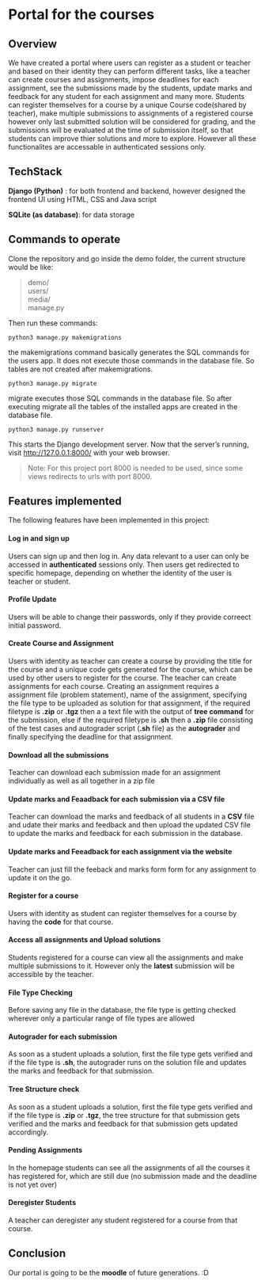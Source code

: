 # Portal for the courses

## Overview

We have created a portal where users can register as a student or teacher and based on their identity they can perform different tasks, like a teacher can create courses and assignments, impose deadlines for each assignment, see the submissions made by the students, update marks and feedback for any student for each assignment and many more. Students can register themselves for a course by a unique Course code(shared by teacher), make multiple submissions to assignments of a registered course however only last submitted solution will be considered for grading, and the submissions will be evaluated at the time of submission itself, so that students can improve thier solutions and more to explore. However all these functionalites are accessable in authenticated sessions only.


## TechStack

**Django (Python)** : for both frontend and backend, however designed the frontend UI using HTML, CSS and Java script

**SQLite (as database)**: for data storage  

## Commands to operate

Clone the repository and go inside the demo folder, the current structure would be like:

> demo/\
  users/\
  media/\
  manage.py
  
 Then run these commands:

`python3 manage.py makemigrations`

the makemigrations command basically generates the SQL commands for the users app. It does not execute those commands in the database file. So tables are not created after makemigrations.

`python3 manage.py migrate`

migrate executes those SQL commands in the database file. So after executing migrate all the tables of the installed apps are created in the database file.

`python3 manage.py runserver`

This starts the Django development server. Now that the server’s running, visit http://127.0.0.1:8000/ with your web browser. 
> Note: For this project port 8000 is needed to be used, since some views redirects to urls with port 8000.

## Features implemented

The following features have been implemented in this project:

#### Log in and sign up

Users can sign up and then log in. Any data relevant to a user can only be accessed in **authenticated** sessions only.
Then users get redirected to specific homepage, depending on whether the identity of the user is teacher or student.

#### Profile Update

Users will be able to change their passwords, only if they provide correect initial password.

#### Create Course and Assignment

Users with identity as teacher can create a course by providing the title for the course and a unique code gets generated for the course, which can be used by other users to register for the course. The teacher can create assignments for each course. Creating an assignment requires a assignment file (problem statement), name of the assignment, specifying the file type to be uploaded as solution for that assignment, if the required filetype is **.zip** or **.tgz** then a a text file with the output of **tree command** for the submission, else if the required filetype is **.sh** then a **.zip** file consisting of the test cases and autograder script (**.sh** file) as the **autograder** and finally specifying the deadline for that assignment.  

#### Download all the submissions

Teacher can download each submission made for an assignment individually as well as  all together in a zip file

#### Update marks and Feaadback for each submission via a CSV file 

Teacher can download the marks and feedback of all students in a **CSV** file and udate their marks and feedback and then upload the updated CSV file to update the marks and feedback for each submission in the database.
#### Update marks and Feeadback for each assignment via the website

Teacher can just fill the feeback and marks form form for any assignment to update it on the go.

#### Register for a course

Users with identity as student can register themselves for a course by having the **code** for that course.

#### Access all assignments and Upload solutions

Students registered for a course can view all the assignments and make multiple submissions to it. However only the **latest** submission will be accessible by the teacher.

#### File Type Checking

Before saving any file in the database, the file type is getting checked wherever only a particular range of file types are allowed

#### Autograder for each submission

As soon as a student uploads a solution, first the file type gets verified and if the file type is **.sh**, the autograder runs on the solution file and updates the marks and feedback for that submission.

#### Tree Structure check

As soon as a student uploads a solution, first the file type gets verified and if the file type is **.zip** or **.tgz**, the tree structure for that submission gets verified and the marks and feedback for that submission gets updated accordingly.

#### Pending Assignments

In the homepage students can see all the assignments of all the courses it has registered for, which are still due (no submission made and the deadline is not yet over) 

#### Deregister Students

A teacher can deregister any student registered for a course from that course.


## Conclusion

Our portal is going to be the **moodle** of future generations. :D
